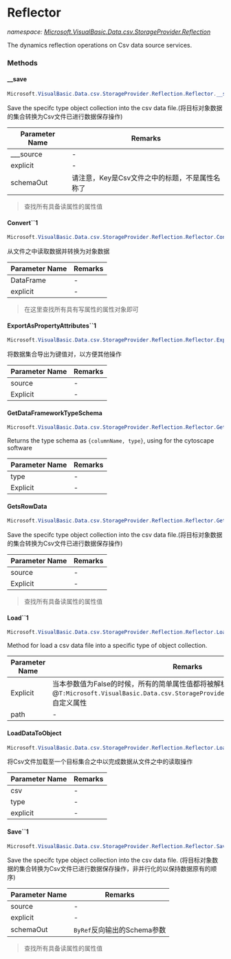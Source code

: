 ﻿# Reflector
_namespace: [Microsoft.VisualBasic.Data.csv.StorageProvider.Reflection](./index.md)_

The dynamics reflection operations on Csv data source services.



### Methods

#### __save
```csharp
Microsoft.VisualBasic.Data.csv.StorageProvider.Reflection.Reflector.__save(System.Collections.IEnumerable,System.Type,System.Boolean,System.Collections.Generic.Dictionary{System.String,System.Type},System.String,System.Collections.Generic.Dictionary{System.String,System.String},System.Boolean)
```
Save the specifc type object collection into the csv data file.(将目标对象数据的集合转换为Csv文件已进行数据保存操作)

|Parameter Name|Remarks|
|--------------|-------|
|___source|-|
|explicit|-|
|schemaOut|请注意，Key是Csv文件之中的标题，不是属性名称了|

> 查找所有具备读属性的属性值

#### Convert``1
```csharp
Microsoft.VisualBasic.Data.csv.StorageProvider.Reflection.Reflector.Convert``1(Microsoft.VisualBasic.Data.csv.DocumentStream.DataFrame,System.Boolean)
```
从文件之中读取数据并转换为对象数据

|Parameter Name|Remarks|
|--------------|-------|
|DataFrame|-|
|explicit|-|

> 在这里查找所有具有写属性的属性对象即可

#### ExportAsPropertyAttributes``1
```csharp
Microsoft.VisualBasic.Data.csv.StorageProvider.Reflection.Reflector.ExportAsPropertyAttributes``1(System.Collections.Generic.IEnumerable{``0},System.Boolean)
```
将数据集合导出为键值对，以方便其他操作

|Parameter Name|Remarks|
|--------------|-------|
|source|-|
|Explicit|-|


#### GetDataFrameworkTypeSchema
```csharp
Microsoft.VisualBasic.Data.csv.StorageProvider.Reflection.Reflector.GetDataFrameworkTypeSchema(System.Type,System.Boolean)
```
Returns the type schema as ``{columnName, type}``, using for the cytoscape software

|Parameter Name|Remarks|
|--------------|-------|
|type|-|
|Explicit|-|


#### GetsRowData
```csharp
Microsoft.VisualBasic.Data.csv.StorageProvider.Reflection.Reflector.GetsRowData(System.Collections.Generic.IEnumerable{System.Object},System.Type,System.Boolean,System.Collections.Generic.Dictionary{System.String,System.String},System.Boolean,System.String)
```
Save the specifc type object collection into the csv data file.(将目标对象数据的集合转换为Csv文件已进行数据保存操作)

|Parameter Name|Remarks|
|--------------|-------|
|source|-|
|Explicit|-|

> 查找所有具备读属性的属性值

#### Load``1
```csharp
Microsoft.VisualBasic.Data.csv.StorageProvider.Reflection.Reflector.Load``1(System.String,System.Boolean,System.Text.Encoding,System.Boolean,System.Collections.Generic.Dictionary{System.String,System.String})
```
Method for load a csv data file into a specific type of object collection.

|Parameter Name|Remarks|
|--------------|-------|
|Explicit|当本参数值为False的时候，所有的简单属性值都将被解析出来，而忽略掉其是否带有@``T:Microsoft.VisualBasic.Data.csv.StorageProvider.Reflection.ColumnAttribute``自定义属性|
|path|-|


#### LoadDataToObject
```csharp
Microsoft.VisualBasic.Data.csv.StorageProvider.Reflection.Reflector.LoadDataToObject(Microsoft.VisualBasic.Data.csv.DocumentStream.DataFrame,System.Type,System.Boolean)
```
将Csv文件加载至一个目标集合之中以完成数据从文件之中的读取操作

|Parameter Name|Remarks|
|--------------|-------|
|csv|-|
|type|-|
|explicit|-|


#### Save``1
```csharp
Microsoft.VisualBasic.Data.csv.StorageProvider.Reflection.Reflector.Save``1(System.Collections.Generic.IEnumerable{``0},System.Boolean,System.String,System.Collections.Generic.Dictionary{System.String,System.String},System.Boolean,System.Collections.Generic.Dictionary{System.String,System.Type}@)
```
Save the specifc type object collection into the csv data file.
 (将目标对象数据的集合转换为Csv文件已进行数据保存操作，非并行化的以保持数据原有的顺序)

|Parameter Name|Remarks|
|--------------|-------|
|source|-|
|explicit|-|
|schemaOut|``ByRef``反向输出的Schema参数|

> 查找所有具备读属性的属性值


